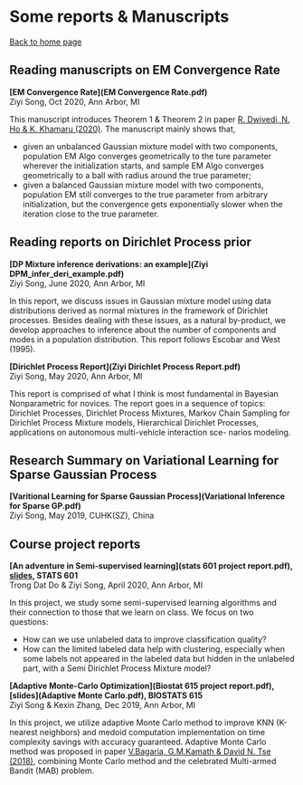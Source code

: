 <h1>Some reports & Manuscripts</h1>

[Back to home page](README.md)

## Reading manuscripts on EM Convergence Rate

**[EM Convergence Rate](EM Convergence Rate.pdf)**\
Ziyi Song, Oct 2020, Ann Arbor, MI

This manuscript introduces Theorem 1 & Theorem 2 in paper [R. Dwivedi, N. Ho & K. Khamaru (2020)](https://arxiv.org/abs/1810.00828). The manuscript mainly shows that,
  - given an unbalanced Gaussian mixture model with two components, population EM Algo converges geometrically to the ture parameter wherever the initialization starts, and sample EM Algo converges geometrically to a ball with radius around the true parameter;
  - given a balanced Gaussian mixture model with two components, population EM still converges to the true parameter from arbitrary initialization, but the convergence gets exponentially slower when the iteration close to the true parameter.




## Reading reports on Dirichlet Process prior

**[DP Mixture inference derivations: an example](Ziyi DPM_infer_deri_example.pdf)**\
Ziyi Song, June 2020, Ann Arbor, MI

In this report, we discuss issues in Gaussian mixture model using data distributions derived as normal mixtures in the framework of Dirichlet processes. Besides dealing with these issues, as a natural by-product, we develop approaches to inference about the number of components and modes in a population distribution. This report follows Escobar and West (1995).


**[Dirichlet Process Report](Ziyi Dirichlet Process Report.pdf)**\
Ziyi Song, May 2020, Ann Arbor, MI
               
This report is comprised of what I think is most fundamental in Bayesian Nonparametric for novices. The report goes in a sequence of topics: Dirichlet Processes, Dirichlet Process Mixtures, Markov Chain Sampling for Dirichlet Process Mixture models, Hierarchical Dirichlet Processes, applications on autonomous multi-vehicle interaction sce- narios modeling.


## Research Summary on Variational Learning for Sparse Gaussian Process

**[Varitional Learning for Sparse Gaussian Process](Variational Inference for Sparse GP.pdf)**\
Ziyi Song, May 2019, CUHK(SZ), China




## Course project reports

**[An adventure in Semi-supervised learning](stats 601 project report.pdf), [slides](Exploring_Semi_supervised_learning.pdf), STATS 601**\
Trong Dat Do & Ziyi Song, April 2020, Ann Arbor, MI

In this project, we study some semi-supervised learning algorithms and their connection to those that we learn on class. We focus on two questions:
  - How can we use unlabeled data to improve classification quality?
  - How can the limited labeled data help with clustering, especially when some labels not appeared in the labeled data but hidden in the unlabeled part, with a Semi Dirichlet Process Mixture model?


**[Adaptive Monte-Carlo Optimization](Biostat 615 project report.pdf), [slides](Adaptive Monte Carlo.pdf), BIOSTATS 615**\
Ziyi Song & Kexin Zhang, Dec 2019, Ann Arbor, MI

In this project, we utilize adaptive Monte Carlo method to improve KNN (K-nearest neighbors) and medoid computation implementation on time complexity savings with accuracy guaranteed. Adaptive Monte Carlo method was proposed in paper [V.Bagaria, G.M.Kamath & David N. Tse (2018)](https://arxiv.org/abs/1805.08321), combining Monte Carlo method and the celebrated Multi-armed Bandit (MAB) problem.
